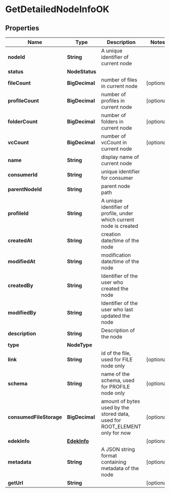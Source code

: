 # GetDetailedNodeInfoOK

## Properties

| Name                    | Type                        | Description                                                                 | Notes      |
| ----------------------- | --------------------------- | --------------------------------------------------------------------------- | ---------- |
| **nodeId**              | **String**                  | A unique identifier of current node                                         |            |
| **status**              | **NodeStatus**              |                                                                             |            |
| **fileCount**           | **BigDecimal**              | number of files in current node                                             | [optional] |
| **profileCount**        | **BigDecimal**              | number of profiles in current node                                          | [optional] |
| **folderCount**         | **BigDecimal**              | number of folders in current node                                           | [optional] |
| **vcCount**             | **BigDecimal**              | number of vcCount in current node                                           | [optional] |
| **name**                | **String**                  | display name of current node                                                |            |
| **consumerId**          | **String**                  | unique identifier for consumer                                              |            |
| **parentNodeId**        | **String**                  | parent node path                                                            |            |
| **profileId**           | **String**                  | A unique identifier of profile, under which current node is created         |            |
| **createdAt**           | **String**                  | creation date/time of the node                                              |            |
| **modifiedAt**          | **String**                  | modification date/time of the node                                          |            |
| **createdBy**           | **String**                  | Identifier of the user who created the node                                 |            |
| **modifiedBy**          | **String**                  | Identifier of the user who last updated the node                            |            |
| **description**         | **String**                  | Description of the node                                                     |            |
| **type**                | **NodeType**                |                                                                             |            |
| **link**                | **String**                  | id of the file, used for FILE node only                                     | [optional] |
| **schema**              | **String**                  | name of the schema, used for PROFILE node only                              | [optional] |
| **consumedFileStorage** | **BigDecimal**              | amount of bytes used by the stored data, used for ROOT_ELEMENT only for now | [optional] |
| **edekInfo**            | [**EdekInfo**](EdekInfo.md) |                                                                             | [optional] |
| **metadata**            | **String**                  | A JSON string format containing metadata of the node                        | [optional] |
| **getUrl**              | **String**                  |                                                                             | [optional] |
